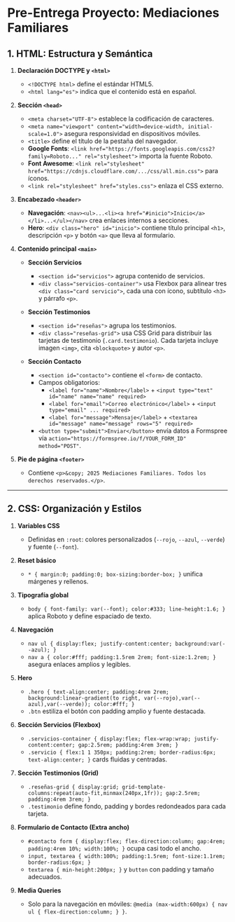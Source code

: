 # Pre-Entrega Proyecto: Mediaciones Familiares

## 1. HTML: Estructura y Semántica

1. **Declaración DOCTYPE y `<html>`**
   - `<!DOCTYPE html>` define el estándar HTML5.
   - `<html lang="es">` indica que el contenido está en español.

2. **Sección `<head>`**
   - `<meta charset="UTF-8">` establece la codificación de caracteres.
   - `<meta name="viewport" content="width=device-width, initial-scale=1.0">` asegura responsividad en dispositivos móviles.
   - `<title>` define el título de la pestaña del navegador.
   - **Google Fonts**: `<link href="https://fonts.googleapis.com/css2?family=Roboto..." rel="stylesheet">` importa la fuente Roboto.
   - **Font Awesome**: `<link rel="stylesheet" href="https://cdnjs.cloudflare.com/.../css/all.min.css">` para íconos.
   - `<link rel="stylesheet" href="styles.css">` enlaza el CSS externo.

3. **Encabezado `<header>`**
   - **Navegación**: `<nav><ul>...<li><a href="#inicio">Inicio</a></li>...</ul></nav>` crea enlaces internos a secciones.
   - **Hero**: `<div class="hero" id="inicio">` contiene título principal `<h1>`, descripción `<p>` y botón `<a>` que lleva al formulario.

4. **Contenido principal `<main>`**
   - **Sección Servicios**
     - `<section id="servicios">` agrupa contenido de servicios.
     - `<div class="servicios-container">` usa Flexbox para alinear tres `<div class="card servicio">`, cada una con ícono, subtítulo `<h3>` y párrafo `<p>`.

   - **Sección Testimonios**
     - `<section id="reseñas">` agrupa los testimonios.
     - `<div class="reseñas-grid">` usa CSS Grid para distribuir las tarjetas de testimonio (`.card.testimonio`). Cada tarjeta incluye imagen `<img>`, cita `<blockquote>` y autor `<p>`.

   - **Sección Contacto**
     - `<section id="contacto">` contiene el `<form>` de contacto.
     - Campos obligatorios:
       - `<label for="name">Nombre</label>` + `<input type="text" id="name" name="name" required>`
       - `<label for="email">Correo electrónico</label>` + `<input type="email" ... required>`
       - `<label for="message">Mensaje</label>` + `<textarea id="message" name="message" rows="5" required>`
     - `<button type="submit">Enviar</button>` envía datos a Formspree vía `action="https://formspree.io/f/YOUR_FORM_ID" method="POST"`.

5. **Pie de página `<footer>`**
   - Contiene `<p>&copy; 2025 Mediaciones Familiares. Todos los derechos reservados.</p>`.

---
## 2. CSS: Organización y Estilos

1. **Variables CSS**
   - Definidas en `:root`: colores personalizados (`--rojo`, `--azul`, `--verde`) y fuente (`--font`).

2. **Reset básico**
   - `* { margin:0; padding:0; box-sizing:border-box; }` unifica márgenes y rellenos.

3. **Tipografía global**
   - `body { font-family: var(--font); color:#333; line-height:1.6; }` aplica Roboto y define espaciado de texto.

4. **Navegación**
   - `nav ul { display:flex; justify-content:center; background:var(--azul); }`
   - `nav a { color:#fff; padding:1.5rem 2rem; font-size:1.2rem; }` asegura enlaces amplios y legibles.

5. **Hero**
   - `.hero { text-align:center; padding:4rem 2rem; background:linear-gradient(to right, var(--rojo),var(--azul),var(--verde)); color:#fff; }`
   - `.btn` estiliza el botón con padding amplio y fuente destacada.

6. **Sección Servicios (Flexbox)**
   - `.servicios-container { display:flex; flex-wrap:wrap; justify-content:center; gap:2.5rem; padding:4rem 3rem; }`
   - `.servicio { flex:1 1 350px; padding:2rem; border-radius:6px; text-align:center; }` cards fluidas y centradas.

7. **Sección Testimonios (Grid)**
   - `.reseñas-grid { display:grid; grid-template-columns:repeat(auto-fit,minmax(240px,1fr)); gap:2.5rem; padding:4rem 3rem; }`
   - `.testimonio` define fondo, padding y bordes redondeados para cada tarjeta.

8. **Formulario de Contacto (Extra ancho)**
   - `#contacto form { display:flex; flex-direction:column; gap:4rem; padding:4rem 10%; width:100%; }` ocupa casi todo el ancho.
   - `input, textarea { width:100%; padding:1.5rem; font-size:1.1rem; border-radius:6px; }`
   - `textarea { min-height:200px; }` y `button` con padding y tamaño adecuados.

9. **Media Queries**
   - Solo para la navegación en móviles: `@media (max-width:600px) { nav ul { flex-direction:column; } }`.
